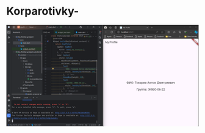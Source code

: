 # Korparotivky-
![Первая практика](http://github.com/AntonTokk/Korparotivky-/blob/main/Screenshot%202024-09-13%20180714.png)



